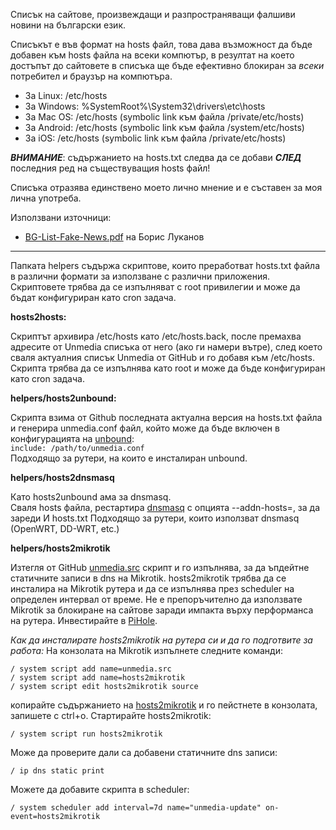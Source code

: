 Списък на сайтове, произвеждащи и разпространяващи фалшиви новини на български език.

Списъкът е във формат на hosts файл, това дава възможност да бъде добавен към hosts файла на всеки компютър, в резултат на което достъпът до сайтовете в списъка ще бъде ефективно блокиран за *всеки* потребител и браузър на компютъра.

- За Linux: /etc/hosts   
- За Windows: %SystemRoot%\System32\drivers\etc\hosts   
- За Mac OS: /etc/hosts (symbolic link към файла /private/etc/hosts)   
- За Android: /etc/hosts (symbolic link към файла /system/etc/hosts)   
- За iOS: /etc/hosts (symbolic link към файла /private/etc/hosts)   

_**ВНИМАНИЕ**_: съдържанието на hosts.txt следва да се добави _**СЛЕД**_ последния ред на съществуващия hosts файл!

Списъка отразява единствено моето лично мнение и е съставен за моя лична употреба.

Използвани източници:
- [BG-List-Fake-News.pdf](https://app.box.com/s/1467cn3s3n0l45zfqdvxxjqr13pfq28a) на Борис Луканов

---
Папката helpers съдържа скриптове, които преработват hosts.txt файла в различни формати за
използване с различни приложения.   
Скриптовете трябва да се изпълняват с root привилегии и може да бъдат конфигуриран като cron задача.

**hosts2hosts:**

Скриптът архивира /etc/hosts като /etc/hosts.back, после премахва адресите от Unmedia
списъка от него (ако ги намери вътре), след което сваля актуалния списък Unmedia от
GitHub и го добавя към /etc/hosts.
Скрипта трябва да се изпълнява като root и може да бъде конфигуриран като cron задача.

**helpers/hosts2unbound:**

Скрипта взима от Github последната актуална версия на hosts.txt файла и генерира unmedia.conf файл,
който може да бъде включен в конфигурацията на [unbound](https://unbound.net/):      
`include: /path/to/unmedia.conf`   
Подходящо за рутери, на които е инсталиран unbound.   

**helpers/hosts2dnsmasq**

Като hosts2unbound ама за dnsmasq.   
Сваля hosts файла, рестартира [dnsmasq](http://www.thekelleys.org.uk/dnsmasq/doc.html) с опцията --addn-hosts=, за да зареди И hosts.txt
Подходящо за рутери, които използват dnsmasq (OpenWRT, DD-WRT,
etc.)

**helpers/hosts2mikrotik**

Изтегля от GitHub
[unmedia.src](https://github.com/yradunchev/unmedia/blob/master/mikrotik/unmedia.src)
скрипт и го изпълнява, за да ъпдейтне статичните записи в dns на
Mikrotik. hosts2mikrotik трябва да се инсталира на Mikrotik рутера и да се
изпълнява през scheduler на определен интервал от време. Не е препоръчително да
използвате Mikrotik за блокиране на сайтове заради импакта върху перформанса на
рутера. Инвестирайте в [PiHole](https://pi-hole.net/).

_Как да инсталирате hosts2mikrotik на рутера си и да го подготвите за работа:_
На конзолата на Mikrotik изпълнете следните команди:
```
/ system script add name=unmedia.src
/ system script add name=hosts2mikrotik
/ system script edit hosts2mikrotik source
```
копирайте съдържанието на
[hosts2mikrotik](https://github.com/yradunchev/unmedia/blob/master/helpers/hosts2mikrotik.scr)
и го пейстнете в конзолата, запишете с ctrl+o. Стартирайте hosts2mikrotik:
```
/ system script run hosts2mikrotik
```
Може да проверите дали са добавени статичните dns записи:
```
/ ip dns static print
```
Можете да добавите скрипта в scheduler:
```
/ system scheduler add interval=7d name="unmedia-update" on-event=hosts2mikrotik
```
